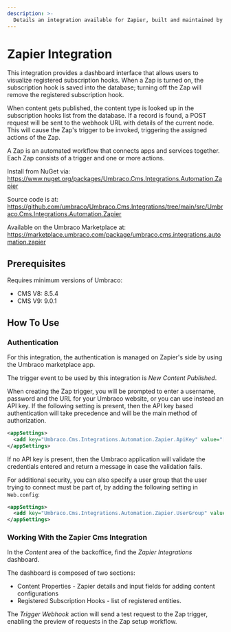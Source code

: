```yaml
---
description: >-
  Details an integration available for Zapier, built and maintained by Umbraco HQ.
---
```


# Zapier Integration

This integration provides a dashboard interface that allows users to visualize registered subscription hooks. When a Zap is turned on, the subscription hook is saved into the database; turning off the Zap will remove the registered subscription hook.

When content gets published, the content type is looked up in the subscription hooks list from the database. If a record is found, a POST request will be sent to the webhook URL with details of the current node. This will cause the Zap's trigger to be invoked, triggering the assigned actions of the Zap.

A Zap is an automated workflow that connects apps and services together. Each Zap consists of a trigger and one or more actions.

Install from NuGet via:
https://www.nuget.org/packages/Umbraco.Cms.Integrations.Automation.Zapier

Source code is at:
https://github.com/umbraco/Umbraco.Cms.Integrations/tree/main/src/Umbraco.Cms.Integrations.Automation.Zapier

Available on the Umbraco Marketplace at:
https://marketplace.umbraco.com/package/umbraco.cms.integrations.automation.zapier

## Prerequisites

Requires minimum versions of Umbraco:

- CMS V8: 8.5.4
- CMS V9: 9.0.1

## How To Use

### Authentication

For this integration, the authentication is managed on Zapier's side by using the Umbraco marketplace app.

The trigger event to be used by this integration is _New Content Published_.

When creating the Zap trigger, you will be prompted to enter a username, password and the URL for your Umbraco website, or you can use instead an API key.
If the following setting is present, then the API key based authentication will take precedence and will be the main method of authorization.

```xml
<appSettings>
  <add key="Umbraco.Cms.Integrations.Automation.Zapier.ApiKey" value="[your_api_key]" />
</appSettings>
```

If no API key is present, then the Umbraco application will validate the credentials entered and return a message in case the validation fails.

For additional security, you can also specify a user group that the user trying to connect must be part of, by adding the following
setting in `Web.config`:

```xml
<appSettings>
  <add key="Umbraco.Cms.Integrations.Automation.Zapier.UserGroup" value="[your User Group]" />
</appSettings>
```

### Working With the Zapier Cms Integration

In the _Content_ area of the backoffice, find the _Zapier Integrations_ dashboard.

The dashboard is composed of two sections:
- Content Properties - Zapier details and input fields for adding content configurations
- Registered Subscription Hooks - list of registered entities.

The _Trigger Webhook_ action will send a test request to the Zap trigger, enabling the preview of requests in the Zap setup workflow.
